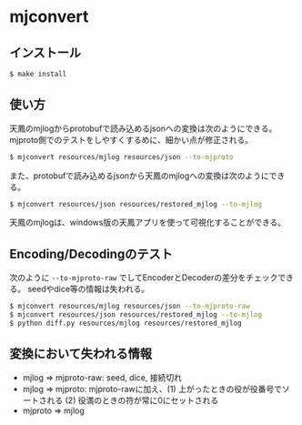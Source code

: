 # mjconvert

## インストール

```sh
$ make install
```

## 使い方

天鳳のmjlogからprotobufで読み込めるjsonへの変換は次のようにできる。
mjproto側でのテストをしやすくするめに、細かい点が修正される。

```sh
$ mjconvert resources/mjlog resources/json --to-mjproto
```

また、protobufで読み込めるjsonから天鳳のmjlogへの変換は次のようにできる。

```sh
$ mjconvert resources/json resources/restored_mjlog --to-mjlog
```

天鳳のmjlogは、windows版の天鳳アプリを使って可視化することができる。


## Encoding/Decodingのテスト

次のように `--to-mjproto-raw` でしてEncoderとDecoderの差分をチェックできる。
seedやdice等の情報は失われる。

```sh
$ mjconvert resources/mjlog resources/json --to-mjproto-raw
$ mjconvert resources/json resources/restored_mjlog --to-mjlog
$ python diff.py resources/mjlog resources/restored_mjlog
```

## 変換において失われる情報

- mjlog => mjproto-raw: seed, dice, 接続切れ
- mjlog => mjproto: mjproto-rawに加え、(1) 上がったときの役が役番号でソートされる (2) 役満のときの符が常に0にセットされる
- mjproto => mjlog
